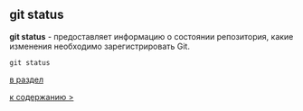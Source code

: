 ## git status

**git status** - предоставляет информацию о состоянии репозитория, какие изменения необходимо зарегистрировать Git.

`git status`

[в раздел](cond_rep.md)

[к содержанию >](readme.md)